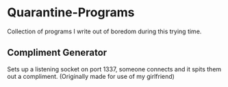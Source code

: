 # Quarantine-Programs
Collection of programs I write out of boredom during this trying time.

## Compliment Generator
Sets up a listening socket on port 1337, someone connects and it spits them out a compliment. (Originally made for use of my girlfriend)
